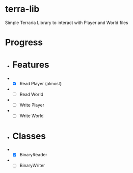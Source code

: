 # terra-lib
Simple Terraria Library to interact with Player and World files

# Progress
- # Features
 - - [x] Read Player (almost)
 - - [ ] Read World
 - - [ ] Write Player
 - - [ ] Write World

- # Classes
 - - [x] BinaryReader
 - - [ ] BinaryWriter
